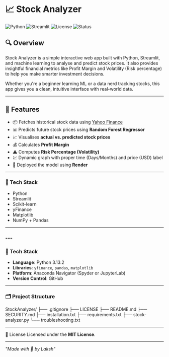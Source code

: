 # 📈 Stock Analyzer

![Python](https://img.shields.io/badge/Python-3.10+-blue.svg)
![Streamlit](https://img.shields.io/badge/Streamlit-App-ff4b4b)
![License](https://img.shields.io/badge/License-MIT-green.svg)
![Status](https://img.shields.io/badge/Status-Active-brightgreen)

## 🔍 Overview

Stock Analyzer is a simple interactive web app built with Python, Streamlit, and machine learning to analyse and predict stock prices. It also provides insightful financial metrics like Profit Margin and Volatility (Risk percentage) to help you make smarter investment decisions.

Whether you're a beginner learning ML or a data nerd tracking stocks, this app gives you a clean, intuitive interface with real-world data.

---

## 🚀 Features

- 📦 Fetches historical stock data using [Yahoo Finance](https://finance.yahoo.com/)
- 📊 Predicts future stock prices using **Random Forest Regressor**
- 📈 Visualises **actual vs. predicted stock prices**
- 💰 Calculates **Profit Margin**
- ⚠️ Computes **Risk Percentage (Volatility)**
- 💹 Dynamic graph with proper time (Days/Months) and price (USD) label
- 🚀 Deployed the model using **Render**

---

### 🔧 Tech Stack

- Python 
- Streamlit 
- Scikit-learn 
- yFinance 
- Matplotlib 
- NumPy + Pandas 

---

### ---

### 🔧 Tech Stack

- **Language**: Python 3.13.2 
- **Libraries**: `yfinance`, `pandas`, `matplotlib`  
- **Platform**: Anaconda Navigator (Spyder or JupyterLab)  
- **Version Control**: GitHub

---

### 🗂️ Project Structure

StockAnalyzer/ 
├── .gitignore 
├── LICENSE 
├── README.md 
├── SECURITY.md
├── installation.txt
├── requirements.txt 
├── stock-analyzer.py
└── troubleshooting.txt

---

📄 License
Licensed under the **MIT License**.

---

*"Made with 🤍 by Laksh"*
